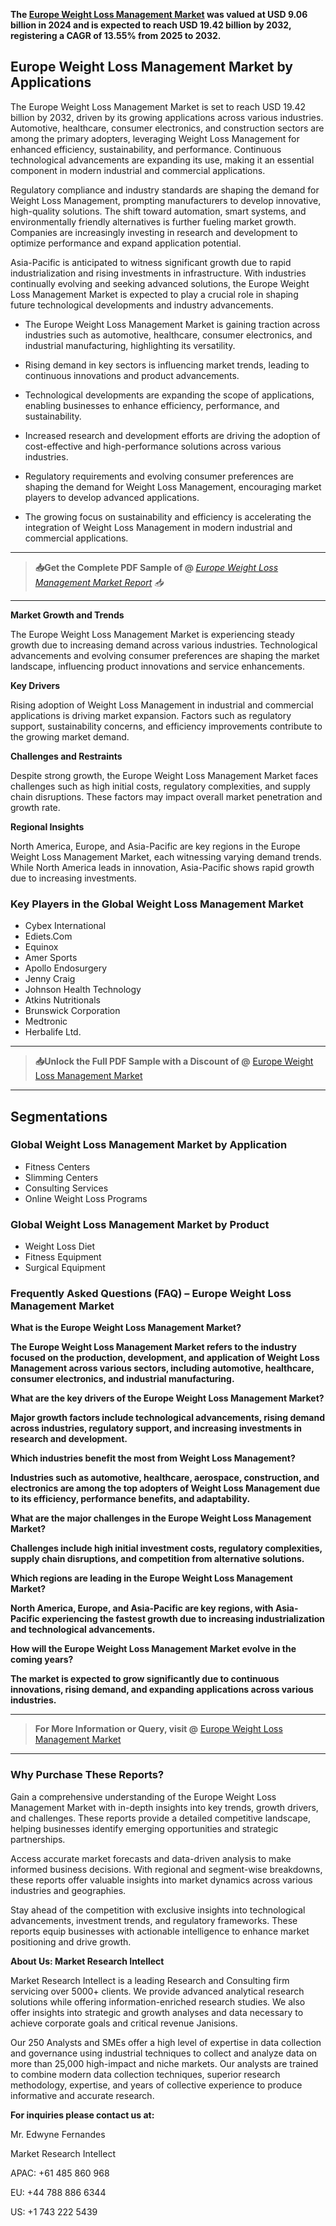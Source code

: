 <p><strong>The <a href="https://www.marketresearchintellect.com/download-sample/?rid=580431&amp;utm_source=Pulse-April-Europe&amp;utm_medium=852">Europe Weight Loss Management Market</a> was valued at USD 9.06 billion in 2024 and is expected to reach USD 19.42 billion by 2032, registering a CAGR of 13.55% from 2025 to 2032.</strong></p><h2>Europe Weight Loss Management Market by Applications&nbsp;</h2><p><p>The Europe Weight Loss Management Market is set to reach USD 19.42 billion by 2032, driven by its growing applications across various industries. Automotive, healthcare, consumer electronics, and construction sectors are among the primary adopters, leveraging Weight Loss Management for enhanced efficiency, sustainability, and performance. Continuous technological advancements are expanding its use, making it an essential component in modern industrial and commercial applications.</p><p>Regulatory compliance and industry standards are shaping the demand for Weight Loss Management, prompting manufacturers to develop innovative, high-quality solutions. The shift toward automation, smart systems, and environmentally friendly alternatives is further fueling market growth. Companies are increasingly investing in research and development to optimize performance and expand application potential.</p><p>Asia-Pacific is anticipated to witness significant growth due to rapid industrialization and rising investments in infrastructure. With industries continually evolving and seeking advanced solutions, the Europe Weight Loss Management Market is expected to play a crucial role in shaping future technological developments and industry advancements.</p></p><ul><li><p>The Europe Weight Loss Management Market is gaining traction across industries such as automotive, healthcare, consumer electronics, and industrial manufacturing, highlighting its versatility.</p></li><li><p>Rising demand in key sectors is influencing market trends, leading to continuous innovations and product advancements.</p></li><li><p>Technological developments are expanding the scope of applications, enabling businesses to enhance efficiency, performance, and sustainability.</p></li><li><p>Increased research and development efforts are driving the adoption of cost-effective and high-performance solutions across various industries.</p></li><li><p>Regulatory requirements and evolving consumer preferences are shaping the demand for Weight Loss Management, encouraging market players to develop advanced applications.</p></li><li><p>The growing focus on sustainability and efficiency is accelerating the integration of Weight Loss Management in modern industrial and commercial applications.</p></li></ul><hr /><blockquote><p><strong><span class="font-[700]">📥Get the Complete PDF Sample of @ </span></strong><em><span class="font-[700]"><a href="https://www.marketresearchintellect.com/download-sample/?rid=580431&amp;utm_source=Pulse-April-Europe&amp;utm_medium=852" target="_blank" data-tracking-control-name="article-ssr-frontend-pulse_little-text-block" data-tracking-will-navigate="" data-test-link="">Europe Weight Loss Management Market Report</a>&nbsp;📥</span></em></p></blockquote><hr /><p class="" data-start="77" data-end="360"><strong data-start="77" data-end="105">Market Growth and Trends</strong></p><p class="" data-start="77" data-end="360">The Europe Weight Loss Management Market is experiencing steady growth due to increasing demand across various industries. Technological advancements and evolving consumer preferences are shaping the market landscape, influencing product innovations and service enhancements.</p><p class="" data-start="362" data-end="606"><strong data-start="362" data-end="377">Key Drivers</strong></p><p class="" data-start="362" data-end="606">Rising adoption of Weight Loss Management in industrial and commercial applications is driving market expansion. Factors such as regulatory support, sustainability concerns, and efficiency improvements contribute to the growing market demand.</p><p class="" data-start="608" data-end="849"><strong data-start="608" data-end="637">Challenges and Restraints</strong></p><p class="" data-start="608" data-end="849">Despite strong growth, the Europe Weight Loss Management Market faces challenges such as high initial costs, regulatory complexities, and supply chain disruptions. These factors may impact overall market penetration and growth rate.</p><p class="" data-start="851" data-end="1095"><strong data-start="851" data-end="872">Regional Insights</strong></p><p class="" data-start="851" data-end="1095">North America, Europe, and Asia-Pacific are key regions in the Europe Weight Loss Management Market, each witnessing varying demand trends. While North America leads in innovation, Asia-Pacific shows rapid growth due to increasing investments.</p><p><h3>Key Players in the Global Weight Loss Management Market </h3><ul><li>Cybex International</li><li>Ediets.Com</li><li>Equinox</li><li>Amer Sports</li><li>Apollo Endosurgery</li><li>Jenny Craig</li><li>Johnson Health Technology</li><li>Atkins Nutritionals</li><li>Brunswick Corporation</li><li>Medtronic</li><li>Herbalife Ltd.</li></ul></p><hr /><blockquote><p><strong>📥Unlock the Full PDF Sample with a Discount of @</strong> <a href="https://www.marketresearchintellect.com/ask-for-discount/?rid=580431&amp;utm_source=Pulse-April-Europe&amp;utm_medium=852">Europe Weight Loss Management Market</a></p></blockquote><hr /><p><h2>Segmentations</h2><h3>Global Weight Loss Management Market by Application</h3><ul><li>Fitness Centers</li><li>Slimming Centers</li><li>Consulting Services</li><li>Online Weight Loss Programs</li></ul><h3>Global Weight Loss Management Market by Product</h3><ul><li>Weight Loss Diet</li><li>Fitness Equipment</li><li>Surgical Equipment</li></ul></p><h3><strong>Frequently Asked Questions (FAQ) &ndash; Europe Weight Loss Management Market</strong></h3><p><strong>What is the Europe Weight Loss Management Market?</strong></p><p><strong>The Europe Weight Loss Management Market refers to the industry focused on the production, development, and application of Weight Loss Management across various sectors, including automotive, healthcare, consumer electronics, and industrial manufacturing.</strong></p><p><strong>What are the key drivers of the Europe Weight Loss Management Market?</strong></p><p><strong>Major growth factors include technological advancements, rising demand across industries, regulatory support, and increasing investments in research and development.</strong></p><p><strong>Which industries benefit the most from Weight Loss Management?</strong></p><p><strong>Industries such as automotive, healthcare, aerospace, construction, and electronics are among the top adopters of Weight Loss Management due to its efficiency, performance benefits, and adaptability.</strong></p><p><strong>What are the major challenges in the Europe Weight Loss Management Market?</strong></p><p><strong>Challenges include high initial investment costs, regulatory complexities, supply chain disruptions, and competition from alternative solutions.</strong></p><p><strong>Which regions are leading in the Europe Weight Loss Management Market?</strong></p><p><strong>North America, Europe, and Asia-Pacific are key regions, with Asia-Pacific experiencing the fastest growth due to increasing industrialization and technological advancements.</strong></p><p><strong>How will the Europe Weight Loss Management Market evolve in the coming years?</strong></p><p><strong>The market is expected to grow significantly due to continuous innovations, rising demand, and expanding applications across various industries.</strong></p><hr /><blockquote><p><span class="font-[700]"><strong>For More Information or Query, visit&nbsp;@</strong>&nbsp;</span><span class="font-[700]"><a href="https://www.marketresearchintellect.com/product/global-weight-loss-management-market-size-forecast/?utm_source=Linkedin&utm_medium=852" target="_blank" data-tracking-control-name="article-ssr-frontend-pulse_little-text-block" data-tracking-will-navigate="" data-test-link="">Europe Weight Loss Management Market</a></span></p></blockquote><hr /><h3><strong data-start="0" data-end="31">Why Purchase These Reports?</strong></h3><p class="" data-start="35" data-end="297">Gain a comprehensive understanding of the Europe Weight Loss Management Market with in-depth insights into key trends, growth drivers, and challenges. These reports provide a detailed competitive landscape, helping businesses identify emerging opportunities and strategic partnerships.</p><p class="" data-start="299" data-end="540">Access accurate market forecasts and data-driven analysis to make informed business decisions. With regional and segment-wise breakdowns, these reports offer valuable insights into market dynamics across various industries and geographies.</p><p class="" data-start="542" data-end="784">Stay ahead of the competition with exclusive insights into technological advancements, investment trends, and regulatory frameworks. These reports equip businesses with actionable intelligence to enhance market positioning and drive growth.</p><p><strong><span class="font-[700]">About Us: Market Research Intellect</span></strong></p><p><span class="">Market Research Intellect is a leading Research and Consulting firm servicing over 5000+ clients. We provide advanced analytical research solutions while offering information-enriched research studies.&nbsp;</span>We also offer insights into strategic and growth analyses and data necessary to achieve corporate goals and critical revenue Janisions.</p><p><span class="">Our 250 Analysts and SMEs offer a high level of expertise in data collection and governance using industrial techniques to collect and analyze data on more than 25,000 high-impact and niche markets. Our analysts are trained to combine modern data collection techniques, superior research methodology, expertise, and years of collective experience to produce informative and accurate research.</span></p><p><strong>For inquiries please contact us at:</strong></p><p>Mr. Edwyne Fernandes</p><p>Market Research Intellect</p><p>APAC: +61 485 860 968</p><p>EU: +44 788 886 6344</p><p>US: +1 743 222 5439</p>